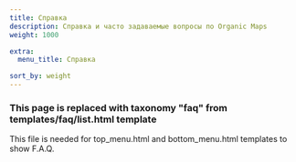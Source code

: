 ```yaml
---
title: Справка
description: Справка и часто задаваемые вопросы по Organic Maps
weight: 1000

extra:
  menu_title: Справка

sort_by: weight
---
```


### This page is replaced with taxonomy "faq" from templates/faq/list.html template
This file is needed for top_menu.html and bottom_menu.html templates to show F.A.Q.